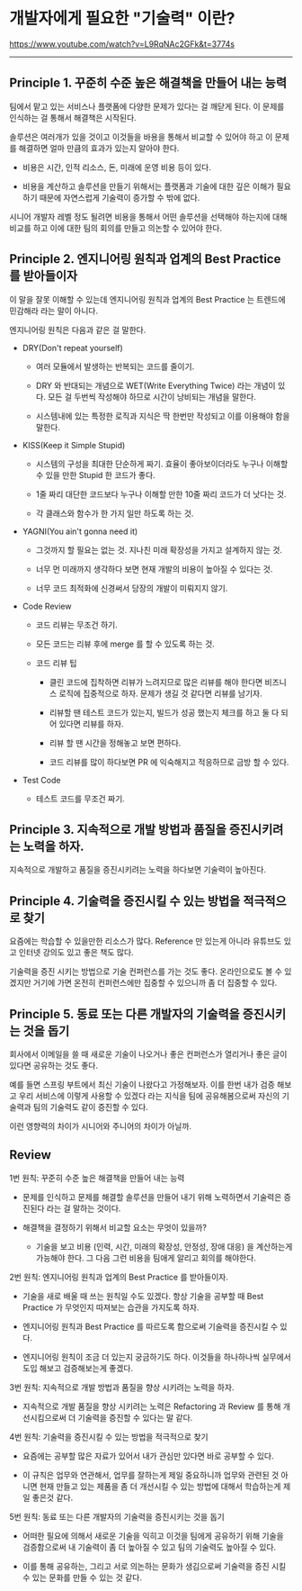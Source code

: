 # 개발자에게 필요한 "기술력" 이란? 

https://www.youtube.com/watch?v=L9RqNAc2GFk&t=3774s

***

## Principle 1. 꾸준히 수준 높은 해결책을 만들어 내는 능력 

팀에서 맡고 있는 서비스나 플랫폼에 다양한 문제가 있다는 걸 깨닫게 된다. 이 문제를 인식하는 걸 통해서 해결책은 시작된다.   

솔루션은 여러개가 있을 것이고 이것들을 바용을 통해서 비교할 수 있어야 하고 이 문제를 해결하면 얼마 만큼의 효과가 있는지 알아야 한다.  

- 비용은 시간, 인적 리소스, 돈, 미래에 운영 비용 등이 있다.    

- 비용을 계산하고 솔루션을 만들기 위해서는 플랫폼과 기술에 대한 깊은 이해가 필요하기 때문에 자연스럽게 기술력이 증가할 수 밖에 없다. 

시니어 개발자 레벨 정도 될려면 비용을 통해서 어떤 솔루션을 선택해야 하는지에 대해 비교를 하고 이에 대한 팀의 회의를 만들고 의논할 수 있어야 한다.  

## Principle 2. 엔지니어링 원칙과 업계의 Best Practice 를 받아들이자

이 말을 잘못 이해할 수 있는데 엔지니어링 원칙과 업계의 Best Practice 는 트렌드에 민감해라 라는 말이 아니다. 

엔지니어링 원칙은 다음과 같은 걸 말한다.

- DRY(Don't repeat yourself) 

  - 여러 모듈에서 발생하는 반복되는 코드를 줄이기. 
  
  - DRY 와 반대되는 개념으로 WET(Write Everything Twice) 라는 개념이 있다. 모든 걸 두번씩 작성해야 하므로
  시간이 낭비되는 개념을 말한다. 
  
  - 시스템내에 있는 특정한 로직과 지식은 딱 한번만 작성되고 이를 이용해야 함을 말한다. 
  
- KISS(Keep it Simple Stupid)

  - 시스템의 구성을 최대한 단순하게 짜기. 효율이 좋아보이더라도 누구나 이해할 수 있을 만한 Stupid 한 코드가 좋다.
  
  - 1줄 짜리 대단한 코드보다 누구나 이해할 만한 10줄 짜리 코드가 더 낫다는 것. 
  
  - 각 클래스와 함수가 한 가지 일만 하도록 하는 것.

- YAGNI(You ain't gonna need it) 

  - 그것까지 할 필요는 없는 것. 지나친 미래 확장성을 가지고 설계하지 않는 것. 
  
  - 너무 먼 미래까지 생각하다 보면 현재 개발의 비용이 높아질 수 있다는 것. 
  
  - 너무 코드 최적화에 신경써서 당장의 개발이 미뤄지지 않기. 
  
- Code Review 

  - 코드 리뷰는 무조건 하기. 
  
  - 모든 코드는 리뷰 후에 merge 를 할 수 있도록 하는 것.
  
  - 코드 리뷰 팁 
  
    - 클린 코드에 집착하면 리뷰가 느려지므로 많은 리뷰를 해야 한다면 비즈니스 로직에 집중적으로 하자. 문제가 생길 것 같다면 리뷰를 남기자. 
  
    - 리뷰할 땐 테스트 코드가 있는지, 빌드가 성공 했는지 체크를 하고 둘 다 되어 있다면 리뷰를 하자.
    
    - 리뷰 할 땐 시간을 정해놓고 보면 편하다.        
    
    - 코드 리뷰를 많이 하다보면 PR 에 익숙해지고 적응하므로 금방 할 수 있다. 
  
- Test Code 

  - 테스트 코드를 무조건 짜기. 
 

## Principle 3. 지속적으로 개발 방법과 품질을 증진시키려는 노력을 하자. 

지속적으로 개발하고 품질을 증진시키려는 노력을 하다보면 기술력이 높아진다. 

## Principle 4. 기술력을 증진시킬 수 있는 방법을 적극적으로 찾기

요즘에는 학습할 수 있을만한 리소스가 많다. Reference 만 있는게 아니라 유튜브도 있고 인터넷 강의도 있고 좋은 책도 많다. 

기술력을 증진 시키는 방법으로 기술 컨퍼런스를 가는 것도 좋다. 온라인으로도 볼 수 있겠지만 거기에 가면 온전히 컨퍼런스에만 집중할 수 있으니까 좀 더 집중할 수 있다. 

## Principle 5. 동료 또는 다른 개발자의 기술력을 증진시키는 것을 돕기 

회사에서 이메일을 쓸 때 새로운 기술이 나오거나 좋은 컨퍼런스가 열리거나 좋은 글이 있다면 공유하는 것도 좋다.

예를 들면 스프링 부트에서 최신 기술이 나왔다고 가정해보자. 이를 한번 내가 검증 해보고 우리 서비스에 이렇게 사용할 수 있겠다 라는 지식을 팀에 공유해봄으로써 자신의 기술력과 팀의 기술력도 같이 증진할 수 있다.    

이런 영향력의 차이가 시니어와 주니어의 차이가 아닐까. 

## Review 

1번 원칙: 꾸준히 수준 높은 해결책을 만들어 내는 능력

- 문제를 인식하고 문제를 해결할 솔루션을 만들어 내기 위해 노력하면서 기술력은 증진된다 라는 걸 말하는 것이다. 

- 해결책을 결정하기 위해서 비교할 요소는 무엇이 있을까? 

  - 기술을 보고 비용 (인력, 시간, 미래의 확장성, 안정성, 장애 대응) 을 계산하는게 가능해야 한다. 그 다음 그런 비용을 팀애게 알리고 회의를 해야한다. 
  
2번 원칙: 엔지니어링 원칙과 업계의 Best Practice 를 받아들이자.

- 기술을 새로 배울 때 쓰는 원칙일 수도 있겠다. 항상 기술을 공부할 때 Best Practice 가 무엇인지 따져보는 습관을 가지도록 하자.  

- 엔지니어링 원칙과 Best Practice 를 따르도록 함으로써 기술력을 증진시킬 수 있다.  

- 엔지니어링 원칙이 조금 더 있는지 궁금하기도 하다. 이것들을 하나하나씩 실무에서 도입 해보고 검증해보는게 좋겠다.  

3번 원칙: 지속적으로 개발 방법과 품질을 향상 시키려는 노력을 하자. 

- 지속적으로 개발 품질을 향상 시키려는 노력은 Refactoring 과 Review 를 통해 개선시킴으로써 더 기술력을 증진할 수 있다는 말 같다. 

4번 원칙: 기술력을 증진시킬 수 있는 방법을 적극적으로 찾기 

- 요즘에는 공부할 많은 자료가 있어서 내가 관심만 있다면 바로 공부할 수 있다. 

- 이 규칙은 업무와 연관해서, 업무를 잘하는게 제일 중요하니까 업무와 관련된 것 아니면 현재 만들고 있는 제품을 좀 더 개선시킬 수 있는 방법에 대해서 학습하는게 제일 좋은것 같다. 

5번 원칙: 동료 또는 다른 개발자의 기술력을 증진시키는 것을 돕기 

- 어떠한 필요에 의해서 새로운 기술을 익히고 이것을 팀에게 공유하기 위해 기술을 검증함으로써 내 기술력이 좀 더 높아질 수 있고 팀의 기술력도 높아질 수 있다.

- 이를 통해 공유하는, 그리고 서로 의논하는 문화가 생김으로써 기술력을 증진 시킬 수 있는 문화를 만들 수 있는 것 같다. 
  
